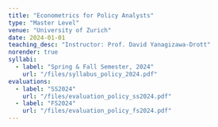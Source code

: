 ```yaml
---
title: "Econometrics for Policy Analysts"
type: "Master Level"
venue: "University of Zurich"
date: 2024-01-01
teaching_desc: "Instructor: Prof. David Yanagizawa-Drott"
norender: true
syllabi:
  - label: "Spring & Fall Semester, 2024"
    url: "/files/syllabus_policy_2024.pdf"
evaluations:
  - label: "SS2024"
    url: "/files/evaluation_policy_ss2024.pdf"
  - label: "FS2024"
    url: "/files/evaluation_policy_fs2024.pdf"
---
```


